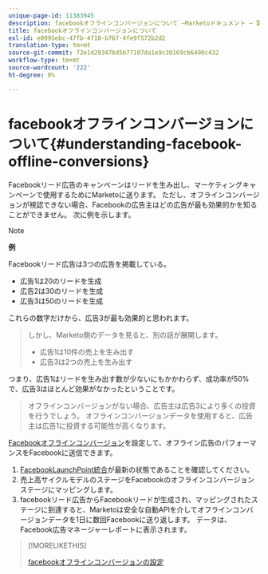 ```yaml
---
unique-page-id: 11383945
description: facebookオフラインコンバージョンについて —Marketoドキュメント — 製品ドキュメント
title: facebookオフラインコンバージョンについて
exl-id: e0995ebc-47fb-4f10-b767-4fe9f572b2d2
translation-type: tm+mt
source-git-commit: 72e1d29347bd5b77107da1e9c30169cb6490c432
workflow-type: tm+mt
source-wordcount: '222'
ht-degree: 0%

---
```


# facebookオフラインコンバージョンについて{#understanding-facebook-offline-conversions}

Facebookリード広告のキャンペーンはリードを生み出し、マーケティングキャンペーンで使用するためにMarketoに送ります。 ただし、オフラインコンバージョンが視認できない場合、Facebookの広告主はどの広告が最も効果的かを知ることができません。 次に例を示します。

>[!NOTE]
>
>**例**
>
>Facebookリード広告は3つの広告を掲載している。
>
>* 広告1は20のリードを生成
>* 広告2は30のリードを生成
>* 広告3は50のリードを生成

>
>
これらの数字だけから、広告3が最も効果的と思われます。
>
>しかし、Marketo側のデータを見ると、別の話が展開します。
>
>* 広告1は10件の売上を生み出す
>* 広告3は2つの売上を生み出す

>
>
つまり、広告1はリードを生み出す数が少ないにもかかわらず、成功率が50%で、広告3はほとんど効果がなかったということです。
>
>オフラインコンバージョンがない場合、広告主は広告3により多くの投資を行うでしょう。 オフラインコンバージョンデータを使用すると、広告主は広告1に投資する可能性が高くなります。

[Facebookオフラインコンバージョン](/help/marketo/product-docs/demand-generation/facebook/set-up-facebook-offline-conversions.md)を設定して、オフライン広告のパフォーマンスをFacebookに送信できます。

1. [FacebookLaunchPoint統合](/help/marketo/product-docs/demand-generation/ad-network-integrations/add-facebook-custom-audiences-as-a-launchpoint-service.md)が最新の状態であることを確認してください。
1. 売上高サイクルモデルのステージをFacebookのオフラインコンバージョンステージにマッピングします。
1. facebookリード広告からFacebookリードが生成され、マッピングされたステージに到達すると、Marketoは安全な自動APIを介してオフラインコンバージョンデータを1日に数回Facebookに送り返します。 データは、Facebook広告マネージャーレポートに表示されます。

>[!MORELIKETHIS]
>
>[facebookオフラインコンバージョンの設定](/help/marketo/product-docs/demand-generation/facebook/set-up-facebook-offline-conversions.md)

